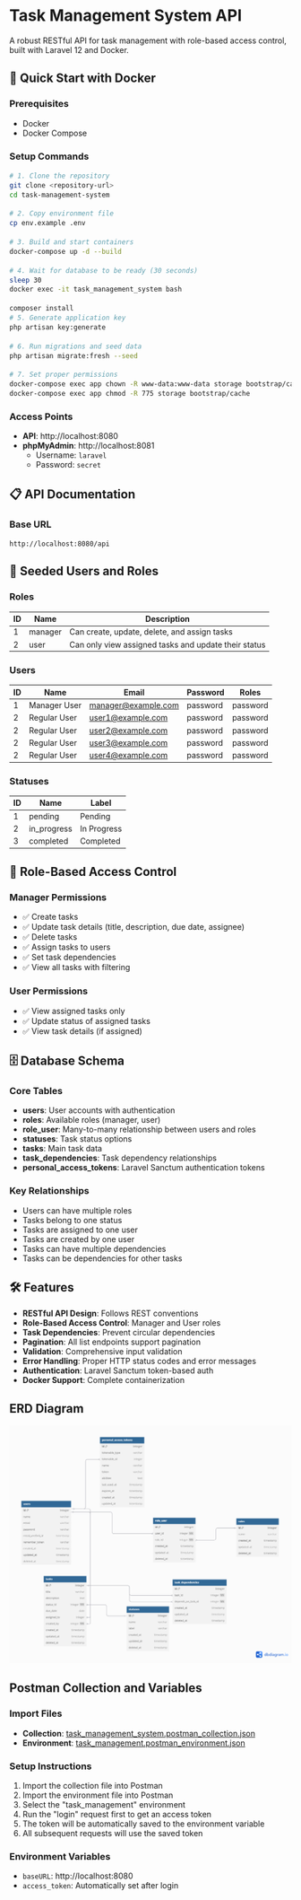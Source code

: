 # Task Management System API

A robust RESTful API for task management with role-based access control, built with Laravel 12 and Docker.

## 🚀 Quick Start with Docker

### Prerequisites

-   Docker
-   Docker Compose

### Setup Commands

```bash
# 1. Clone the repository
git clone <repository-url>
cd task-management-system

# 2. Copy environment file
cp env.example .env

# 3. Build and start containers
docker-compose up -d --build

# 4. Wait for database to be ready (30 seconds)
sleep 30
docker exec -it task_management_system bash

composer install
# 5. Generate application key
php artisan key:generate

# 6. Run migrations and seed data
php artisan migrate:fresh --seed

# 7. Set proper permissions
docker-compose exec app chown -R www-data:www-data storage bootstrap/cache
docker-compose exec app chmod -R 775 storage bootstrap/cache
```

### Access Points

-   **API**: http://localhost:8080
-   **phpMyAdmin**: http://localhost:8081
    -   Username: `laravel`
    -   Password: `secret`

## 📋 API Documentation

### Base URL

```
http://localhost:8080/api
```

## 👥 Seeded Users and Roles

### Roles

| ID  | Name    | Description                                          |
| --- | ------- | ---------------------------------------------------- |
| 1   | manager | Can create, update, delete, and assign tasks         |
| 2   | user    | Can only view assigned tasks and update their status |

### Users

| ID  | Name         | Email               | Password | Roles    |
| --- | ------------ | ------------------- | -------- | -------- |
| 1   | Manager User | manager@example.com | password | password |
| 2   | Regular User | user1@example.com   | password | password |
| 2   | Regular User | user2@example.com   | password | password |
| 2   | Regular User | user3@example.com   | password | password |
| 2   | Regular User | user4@example.com   | password | password |

### Statuses

| ID  | Name        | Label       |
| --- | ----------- | ----------- |
| 1   | pending     | Pending     |
| 2   | in_progress | In Progress |
| 3   | completed   | Completed   |

## 🔐 Role-Based Access Control

### Manager Permissions

-   ✅ Create tasks
-   ✅ Update task details (title, description, due date, assignee)
-   ✅ Delete tasks
-   ✅ Assign tasks to users
-   ✅ Set task dependencies
-   ✅ View all tasks with filtering

### User Permissions

-   ✅ View assigned tasks only
-   ✅ Update status of assigned tasks
-   ✅ View task details (if assigned)

## 🗄️ Database Schema

### Core Tables

-   **users**: User accounts with authentication
-   **roles**: Available roles (manager, user)
-   **role_user**: Many-to-many relationship between users and roles
-   **statuses**: Task status options
-   **tasks**: Main task data
-   **task_dependencies**: Task dependency relationships
-   **personal_access_tokens**: Laravel Sanctum authentication tokens

### Key Relationships

-   Users can have multiple roles
-   Tasks belong to one status
-   Tasks are assigned to one user
-   Tasks are created by one user
-   Tasks can have multiple dependencies
-   Tasks can be dependencies for other tasks

## 🛠️ Features

-   **RESTful API Design**: Follows REST conventions
-   **Role-Based Access Control**: Manager and User roles
-   **Task Dependencies**: Prevent circular dependencies
-   **Pagination**: All list endpoints support pagination
-   **Validation**: Comprehensive input validation
-   **Error Handling**: Proper HTTP status codes and error messages
-   **Authentication**: Laravel Sanctum token-based auth
-   **Docker Support**: Complete containerization

## ERD Diagram

![Database ERD](ERD.png)

## Postman Collection and Variables

### Import Files

-   **Collection**: [task_management_system.postman_collection.json](task_management_system.postman_collection.json)
-   **Environment**: [task_management.postman_environment.json](task_management.postman_environment.json)

### Setup Instructions

1. Import the collection file into Postman
2. Import the environment file into Postman
3. Select the "task_management" environment
4. Run the "login" request first to get an access token
5. The token will be automatically saved to the environment variable
6. All subsequent requests will use the saved token

### Environment Variables

-   `baseURL`: http://localhost:8080
-   `access_token`: Automatically set after login
